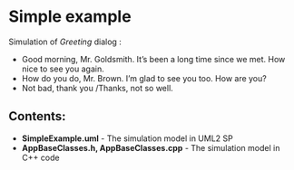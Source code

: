 # Simple example

Simulation of *Greeting* dialog  :

- Good morning, Mr. Goldsmith. It’s been a long time since we met. How nice to see you again.<br>
- How do you do, Mr. Brown. I’m glad to see you too. How are you?<br>
- Not bad, thank you /Thanks, not so well.

## Contents:
- **SimpleExample.uml** - The simulation model in UML2 SP <br>
- **AppBaseClasses.h, AppBaseClasses.cpp** - The simulation model in C++ code <br>
